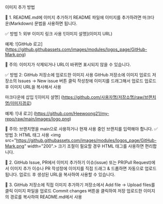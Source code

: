 이미지 추가 방법

📌 1. README.md에 이미지 추가하기
README 파일에 이미지를 추가하려면 마크다운(Markdown) 문법을 사용하면 됩니다.

✅ 방법 1: 외부 이미지 링크 사용
![이미지 설명](이미지 URL)

예제:
![GitHub 로고] (https://github.githubassets.com/images/modules/logos_page/GitHub-Mark.png)

📌 주의:
이미지가 삭제되거나 URL이 바뀌면 표시되지 않을 수 있습니다.

✅ 방법 2: GitHub 저장소에 업로드한 이미지 사용
GitHub 저장소에 이미지 업로드
저장소의 Issues → New issue 버튼 클릭
작성창에 이미지를 드래그해서 업로드
업로드 후 이미지 URL을 복사해서 사용

마크다운에 삽입
![이미지 설명] (https://github.com/사용자명/저장소명/raw/브랜치명/이미지경로)

예제:
![내 로고] (https://github.com/Heewoong21/my-repo/raw/main/images/logo.png)

📌 주의:
브랜치명을 main으로 사용하거나 현재 사용 중인 브랜치를 입력해야 합니다.
✅ 방법 3: HTML 태그 사용
<img src="https://github.githubassets.com/images/modules/logos_page/GitHub-Mark.png" width="200".>
크기 조절이 필요할 경우 HTML 태그를 사용하면 편리합니다.

📌 2. GitHub Issue, PR에서 이미지 추가하기
이슈(issue) 또는 PR(Pull Request)에서 이미지 추가
이슈나 PR 작성창에 이미지를 직접 드래그 & 드롭하면 자동으로 업로드됩니다.
업로드 후 생성된 URL을 복사하여 사용할 수 있습니다.

📌 3. GitHub 저장소에 직접 이미지 추가하기
저장소에서 Add file → Upload files를 클릭
이미지 파일을 업로드
Commit changes 버튼을 클릭하여 저장
업로드한 이미지의 경로를 복사하여 README.md에서 사용
